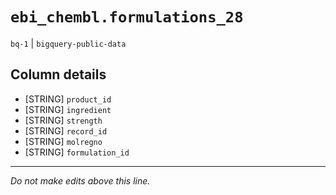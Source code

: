 # `ebi_chembl.formulations_28`
`bq-1` | `bigquery-public-data`

## Column details
* [STRING]    `product_id`
* [STRING]    `ingredient`
* [STRING]    `strength`
* [STRING]    `record_id`
* [STRING]    `molregno`
* [STRING]    `formulation_id`

-------------------------------------------------------------------------------
*Do not make edits above this line.*

